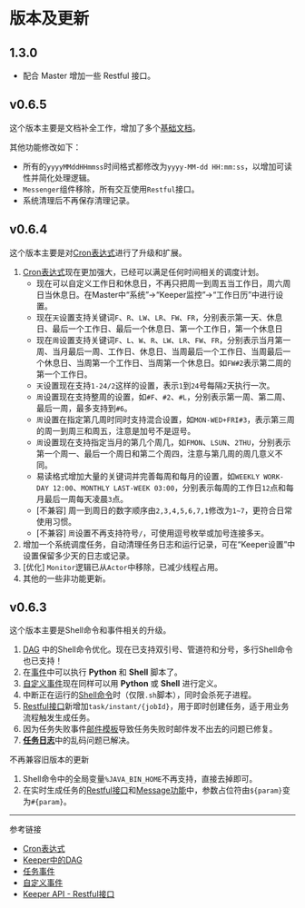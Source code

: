 # 版本及更新

## 1.3.0

* 配合 Master 增加一些 Restful 接口。

## v0.6.5

这个版本主要是文档补全工作，增加了多个[基础文档](/keeper/catalog.md)。

其他功能修改如下：

* 所有的`yyyyMMddHHmmss`时间格式都修改为`yyyy-MM-dd HH:mm:ss`，以增加可读性并简化处理逻辑。
* `Messenger`组件移除，所有交互使用`Restful`接口。
* 系统清理后不再保存清理记录。

## v0.6.4

这个版本主要是对[Cron表达式](/keeper/cron.md)进行了升级和扩展。

1. [Cron表达式](/keeper/cron.md)现在更加强大，已经可以满足任何时间相关的调度计划。
    * 现在可以自定义工作日和休息日，不再只把周一到周五当工作日，周六周日当休息日。在Master中“系统”->“Keeper监控”->“工作日历”中进行设置。
    * 现在`天`设置支持关键词`F`、`R`、`LW`、`LR`、`FW`、`FR`，分别表示第一天、休息日、最后一个工作日、最后一个休息日、第一个工作日，第一个休息日
    * 现在`周`设置支持关键词`F`、`L`、`W`、`R`、`LW`、`LR`、`FW`、`FR`，分别表示当月第一周、当月最后一周、工作日、休息日、当周最后一个工作日、当周最后一个休息日、当周第一个工作日、当周第一个休息日。如`FW#2`表示第二周的第一个工作日。
    * `天`设置现在支持`1-24/2`这样的设置，表示`1`到`24`号每隔`2`天执行一次。
    * `周`设置现在支持整周的设置，如`#F`、`#2`、`#L`，分别表示第一周、第二周、最后一周，最多支持到`#6`。
    * `周`设置在指定第几周时同时支持混合设置，如`MON-WED+FRI#3`，表示第三周的周一到周三和周五，注意是加号不是逗号。
    * `周`设置现在支持指定当月的第几个周几，如`FMON`、`LSUN`、`2THU`，分别表示第一个周一、最后一个周日和第二个周四，注意与第几周的周几意义不同。
    * 易读格式增加大量的关键词并完善每周和每月的设置，如`WEEKLY WORK-DAY 12:00`、`MONTHLY LAST-WEEK 03:00`，分别表示每周的工作日`12`点和每月最后一周每天凌晨`3`点。
    * [不兼容] 周一到周日的数字顺序由`2,3,4,5,6,7,1`修改为`1~7`，更符合日常使用习惯。
    * [不兼容] `周`设置不再支持符号`/`，可使用逗号枚举或加号连接多`天`。
2. 增加一个系统调度任务，自动清理任务日志和运行记录，可在“Keeper设置”中设置保留多少天的日志或记录。
3. [优化] `Monitor`逻辑已从`Actor`中移除，已减少线程占用。
4. 其他的一些非功能更新。

## v0.6.3
这个版本主要是Shell命令和事件相关的升级。

1. [DAG](/keeper/dag.md) 中的Shell命令优化。现在已支持双引号、管道符和分号，多行Shell命令也已支持！
2. 在[事件](/keeper/event.md)中可以执行 **Python** 和 **Shell** 脚本了。
3. [自定义事件](/keeper/custom.md)现在同样可以用 **Python** 或 **Shell** 进行定义。
4. 中断正在运行的[Shell命令](/keeper/shell.md)时（仅限`.sh`脚本），同时会杀死子进程。
5. [Restful接口](/keeper/restful.md)新增加`task/instant/{jobId}`，用于即时创建任务，适于用业务流程触发生成任务。
6. 因为任务失败事件[邮件模板](/keeper/template.md)导致任务失败时邮件发不出去的问题已修复。
7. [**任务日志**](/keeper/logs.md)中的乱码问题已解决。

不再兼容旧版本的更新

1. Shell命令中的全局变量`%JAVA_BIN_HOME`不再支持，直接去掉即可。
2. 在实时生成任务的[Restful接口](/keeper/restful.md)和[Message功能](/keeper/message.md)中，参数占位符由`${param}`变为`#{param}`。


---
参考链接

* [Cron表达式](/keeper/cron.md)
* [Keeper中的DAG](/keeper/dag.md)
* [任务事件](/keeper/event.md)
* [自定义事件](/keeper/custom-event.md)
* [Keeper API - Restful接口](/keeper/restful.md)